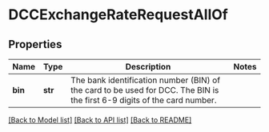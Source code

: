 # DCCExchangeRateRequestAllOf

## Properties
Name | Type | Description | Notes
------------ | ------------- | ------------- | -------------
**bin** | **str** | The bank identification number (BIN) of the card to be used for DCC. The BIN is the first 6-9 digits of the card number. | 

[[Back to Model list]](../README.md#documentation-for-models) [[Back to API list]](../README.md#documentation-for-api-endpoints) [[Back to README]](../README.md)


